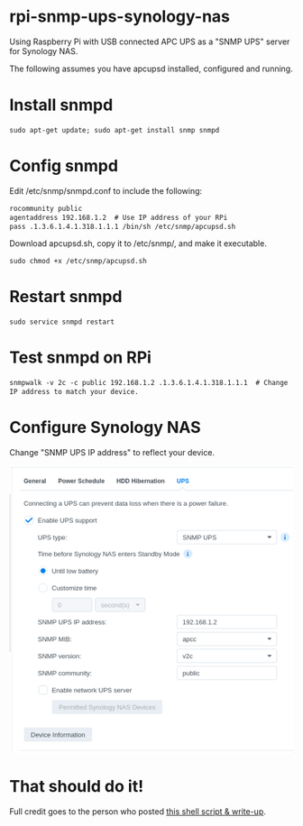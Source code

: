 # rpi-snmp-ups-synology-nas
Using Raspberry Pi with USB connected APC UPS as a "SNMP UPS" server for Synology NAS.

The following assumes you have apcupsd installed, configured and running.

# Install snmpd
```
sudo apt-get update; sudo apt-get install snmp snmpd
```
# Config snmpd

Edit /etc/snmp/snmpd.conf to include the following:
```
rocommunity public
agentaddress 192.168.1.2  # Use IP address of your RPi
pass .1.3.6.1.4.1.318.1.1.1 /bin/sh /etc/snmp/apcupsd.sh
```
Download apcupsd.sh, copy it to /etc/snmp/, and make it executable.
```
sudo chmod +x /etc/snmp/apcupsd.sh
```
# Restart snmpd
```
sudo service snmpd restart
```
# Test snmpd on RPi
```
snmpwalk -v 2c -c public 192.168.1.2 .1.3.6.1.4.1.318.1.1.1  # Change IP address to match your device.
```
# Configure Synology NAS
Change "SNMP UPS IP address" to reflect your device.

![Synology NAS configuration](/synology-nas-config.png)

# That should do it!
Full credit goes to the person who posted [this shell script & write-up](http://zloy.pclovers.ru/2020/11/25/usb-ups-snmp/).
